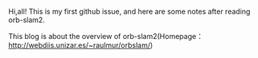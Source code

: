 Hi,all! This is my first github issue, and here are some notes after reading orb-slam2.

This blog is about the overview of orb-slam2(Homepage：http://webdiis.unizar.es/~raulmur/orbslam/)
